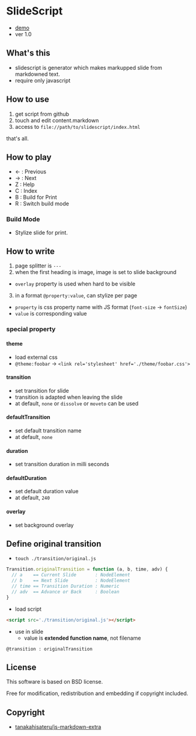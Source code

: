 SlideScript
===========

* [demo](http://ss.geta6.net)
* ver 1.0

What's this
-----------

* slidescript is generator which makes markupped slide from markdowned text.
* require only javascript

How to use
----------

1. get script from github
2. touch and edit content.markdown
3. access to `file://path/to/slidescript/index.html`

that's all.

How to play
-----------

* ← : Previous
* → : Next
* Z : Help
* C : Index
* B : Build for Print
* R : Switch build mode

### Build Mode

* Stylize slide for print.

How to write
------------

1. page splitter is `---`
2. when the first heading is image, image is set to slide background
  * `overlay` property is used when hard to be visible
3. in a format `@property:value`, can stylize per page
  * `property` is css property name with JS format (`font-size` -> `fontSize`)
  * `value` is corresponding value

### special property

#### theme

* load external css
* `@theme:foobar` -> `<link rel='stylesheet' href='./theme/foobar.css'>`

#### transition

* set transition for slide
* transition is adapted when leaving the slide
* at default, `none` or `dissolve` or `moveto` can be used

#### defaultTransition

* set default transition name
* at default, `none`

#### duration

* set transition duration in milli seconds

#### defaultDuration

* set default duration value
* at default, `240`

#### overlay

* set background overlay


Define original transition
--------------------------

* `touch ./transition/original.js`

~~~js
Transition.originalTransition = function (a, b, time, adv) {
  // a    == Current Slide       : NodeElement
  // b    == Next Slide          : NodeElement
  // time == Transition Duration : Numeric
  // adv  == Advance or Back     : Boolean
}
~~~

* load script

~~~html
<script src='./transition/original.js'></script>
~~~

* use in slide
  * value is __extended function name__, not filename

~~~
@transition : originalTransition
~~~

License
-------

This software is based on BSD license.

Free for modification, redistribution and embedding if copyright included.

Copyright
---------

* [tanakahisateru/js-markdown-extra](https://github.com/tanakahisateru/js-markdown-extra)
